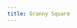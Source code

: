 ```yaml
---
title: Granny Square
---
```


<object data="imageToSVG/Granny-squareSVG-wClasses.svg" type="image/svg+xml"></object>